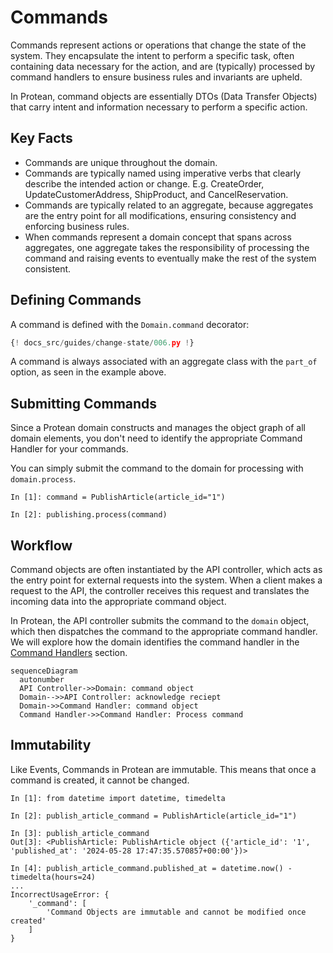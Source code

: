 # Commands

Commands represent actions or operations that change the state of the system.
They encapsulate the intent to perform a specific task, often containing data necessary for the action, and are (typically) processed by command handlers to
ensure business rules and invariants are upheld.

In Protean, command objects are essentially DTOs (Data Transfer Objects) that
carry intent and information necessary to perform a specific action.

## Key Facts

- Commands are unique throughout the domain.
- Commands are typically named using imperative verbs that clearly describe the intended action or change. E.g. CreateOrder, UpdateCustomerAddress,
ShipProduct, and CancelReservation.
- Commands are typically related to an aggregate, because aggregates are the
entry point for all modifications, ensuring consistency and enforcing business
rules.
- When commands represent a domain concept that spans across aggregates, one
aggregate takes the responsibility of processing the command and raising events
to eventually make the rest of the system consistent.

## Defining Commands

A command is defined with the `Domain.command` decorator:

```python hl_lines="13-16"
{! docs_src/guides/change-state/006.py !}
```

A command is always associated with an aggregate class with the `part_of`
option, as seen in the example above.

## Submitting Commands

Since a Protean domain constructs and manages the object graph of all
domain elements, you don't need to identify the appropriate Command Handler
for your commands.

You can simply submit the command to the domain for processing with
`domain.process`.

```shell
In [1]: command = PublishArticle(article_id="1")

In [2]: publishing.process(command)
```

## Workflow

Command objects are often instantiated by the API controller, which acts as the
entry point for external requests into the system. When a client makes a
request to the API, the controller receives this request and translates the
incoming data into the appropriate command object.

In Protean, the API controller submits the command to the `domain` object,
which then dispatches the command to the appropriate command handler. We will
explore how the domain identifies the command handler in the
[Command Handlers](./command-handlers.md) section.

```mermaid
sequenceDiagram
  autonumber
  API Controller->>Domain: command object
  Domain-->>API Controller: acknowledge reciept
  Domain->>Command Handler: command object
  Command Handler->>Command Handler: Process command
```

## Immutability

Like Events, Commands in Protean are immutable. This means that once a
command is created, it cannot be changed.

```shell hl_lines="8-14"
In [1]: from datetime import datetime, timedelta

In [2]: publish_article_command = PublishArticle(article_id="1")

In [3]: publish_article_command
Out[3]: <PublishArticle: PublishArticle object ({'article_id': '1', 'published_at': '2024-05-28 17:47:35.570857+00:00'})>

In [4]: publish_article_command.published_at = datetime.now() - timedelta(hours=24)
...
IncorrectUsageError: {
    '_command': [
        'Command Objects are immutable and cannot be modified once created'
    ]
}
```